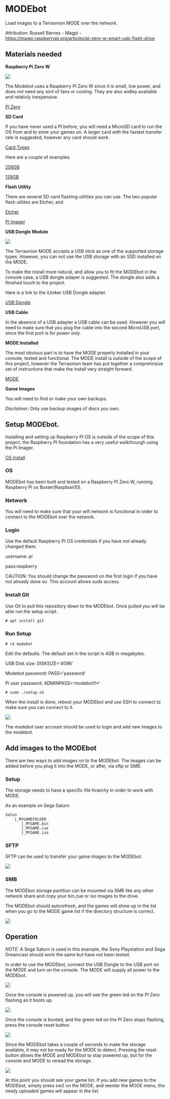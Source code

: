 # MODEbot

Load images to a Terraonion MODE over the network.

Attribution: Russell Barnes - Magpi - https://magpi.raspberrypi.org/articles/pi-zero-w-smart-usb-flash-drive

## Materials needed

**Raspberry Pi Zero W**

<img src="./pics/piZero.jpg">

The Modebot uses a Raspberry PI Zero W since it is small, low power, and does not need any sort of fans or cooling. They are also widley available and relativly inexpensive.

[PI Zero](https://www.raspberrypi.org/products/raspberry-pi-zero-w/)

**SD Card**

If you have never used a PI before, you will need a MicroSD card to run the OS from and to store your games on. A larger card with the fastest transfer rate is suggested, however any card should work.

[Card Types](https://kb.sandisk.com/app/answers/detail/a_id/2520/~/sd/sdhc/sdxc-specifications-and-compatibility)

Here are a couple of examples.

[256GB](https://www.amazon.com/Samsung-Electronics-microSDXC-Adapter-MB-ME256HA/dp/B0887P21Z2/ref=sr_1_3?dchild=1&keywords=microSD&qid=1625587489&refinements=p_n_feature_two_browse-bin%3A13203835011&rnid=6518301011&s=pc&sr=1-3)

[128GB](https://www.amazon.com/SanDisk-128GB-Extreme-microSD-Adapter/dp/B07FCMKK5X/ref=sr_1_4?dchild=1&keywords=microSD&qid=1625587590&sr=8-4)

**Flash Utility**

There are several SD card flashing utilities you can use. The two popular flash utilites are Etcher, and 

[Etcher](https://etcher.download/download-etcher/)

[PI Imager](https://www.raspberrypi.org/software/)

**USB Dongle Module**

<img src="./pics/iUniker.jpg">

The Terraonion MODE accepts a USB stick as one of the supported storage types. However, you can not use the USB storage with an SSD installed on the MODE.

To make the install more natural, and allow you to fit the MODEbot in the console case, a USB dongle adaper is suggested. The dongle also adds a finished touch to the project.

Here is a link to the iUniker USB Dongle adapter.

[USB Dongle](https://www.amazon.com/iUniker-Expansion-Breakout-Raspberry-Inserted/dp/B07NKNBZYG)

**USB Cable**

In the absence of a USB adapter a USB cable can be used. However you will need to make sure that you plug the cable into the second MicroUSB port, since the first port is for *power only*. 

**MODE Installed**

The most obvious part is to have the MODE properly installed in your console, tested and functional. The MODE install is outside of the scope of this project, however the Terraonion team has put together a comprehnsive
set of instructions that make the install very straight forward.

[MODE](https://terraonion.com/en/producto/terraonion-mode/)

**Game Images**

You will need to find or make your own backups.

*Disclaimer:* Only use backup images of discs you own.


## Setup MODEbot.

Installing and setting up Raspberry PI OS is outside of the scope of this project, the Raspberry PI foundation has a very useful walkthourgh using the Pi Imager.

[OS Install](https://www.raspberrypi.org/documentation/installation/installing-images/)

### OS

MODEbot has been built and tested on a Raspberry PI Zero W, running Raspberry PI os Buster(Raspbian10).

### Network

You will need to make sure that your wifi network is functional in order to connect to the MODEbot over the network.

### Login

Use the default Raspberry PI OS credentials if you have not already changed them.

username: pi

pass:raspberry

CAUTION: You should change the password on the first login if you have not already done so. This account allows sudo access.

### Install Git

Use Git to pull this repository down to the MODEbot. Once pulled you will be able run the setup script.

```
# apt install git
```

### Run Setup

```
# cd modebot
```

Edit the defaults. The default set in the script is 4GB in megabytes.

USB Disk size: DISKSIZE='4096'

Modebot password: PASS='password'

Pi user password: ADMINPASS='modebot1!*'

```
# sudo ./setup.sh
```

When the install is done, reboot your MODEbot and use SSH to connect to make sure you can connect to it.

<img src="./pics/modebotSmall.png">

The *modebot* user account should be used to login and add new images to the modebot.

## Add images to the MODEbot

There are two ways to add images on to the MODEbot. The images can be added before you plug it into the MODE, or after, via sftp or SMB.

### Setup

The storage needs to have a specific file hirarchy in order to work with MODE.

As an example on Sega Saturn

```
Satun
    |_MYGAMEFOLDER
       |_MYGAME.bin
       |_MYGAME.cue
       |_MYGANE.iso
```

### SFTP

SFTP can be used to transfer your game images to the MODEbot.

<img src="./pics/sftpSmall.jpg">

### SMB

The MODEbot storage partition can be mounted via SMB like any other network share and copy your bin,cue or iso images to the drive.

The MODEbot should autorefresh, and the games will show up in the list when you go to the MODE game list if the directory structure is correct.

<img src="./pics/smb.jpg">

## Operation

*NOTE:* A Sega Saturn is used in this example, the Sony Playstation and Sega Dreamcast should work the same but have not been tested.

In order to use the MODEbot, connect the USB Dongle to the USB port on the MODE and turn on the console. The MODE will supply all power to the MODEbot.

<img src="./pics/pic1.png">

Once the console is powered up, you will see the green led on the PI Zero flashing as it boots up.

<img src="./pics/pic2.png">

Once the console is booted, and the green led on the PI Zero stops flashing, press the console reset button.

<img src="./pics/pic3.png">

Since the MODEbot takes a couple of seconds to make the storage available, it may not be ready for the MODE to detect. Pressing the reset button allows
the MODE and MODEbot to stay powered up, but for the console and MODE to reread the storage.

<img src="./pics/pic4.png">

At this point you should see your game list. If you add new games to the MODEbot, simply press sw2 on the MODE, and reenter the MODE menu, the newly uploaded games will appear in the list.
